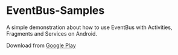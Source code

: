 # EventBus-Samples

A simple demonstration about how to use EventBus with Activities, Fragments and Services on Android.

Download from [Google Play](https://play.google.com/store/apps/details?id=com.ts.samples_event_bus&hl=en)
